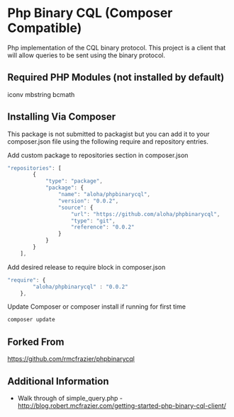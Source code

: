 Php Binary CQL (Composer Compatible)
============

Php implementation of the CQL binary protocol.  This project is a client that will allow queries to be sent using the binary protocol.

Required PHP Modules (not installed by default)
--------------------
iconv
mbstring
bcmath

Installing Via Composer
--------------------------------------
This package is not submitted to packagist but you can add it to your composer.json file using the following require and repository entries.

Add custom package to repositories section in composer.json
```javascript
"repositories": [
        {
            "type": "package",
            "package": {
                "name": "aloha/phpbinarycql",
                "version": "0.0.2",
                "source": {
                    "url": "https://github.com/aloha/phpbinarycql",
                    "type": "git",
                    "reference": "0.0.2"
                }
            }
        }
    ],
```
Add desired release to require block in composer.json
```javascript
"require": {
        "aloha/phpbinarycql" : "0.0.2"
	},
```

Update Composer or composer install if running for first time
```bash
composer update
```


Forked From
--------------------------------------
https://github.com/rmcfrazier/phpbinarycql


Additional Information
----------------------
- Walk through of simple_query.php - http://blog.robert.mcfrazier.com/getting-started-php-binary-cql-client/
